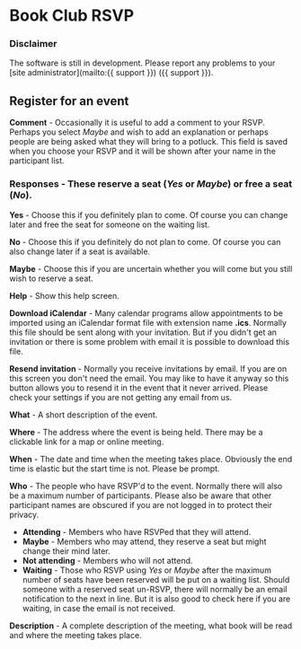 # Book Club RSVP

### Disclaimer
The software is still in development. Please report any problems to your [site administrator](mailto:{{ support }}) ({{ support }}).

## Register for an event

**Comment** - Occasionally it is useful to add a comment to your RSVP. Perhaps you select *Maybe* and wish to add an explanation or perhaps people are being asked what they will bring to a potluck. This field is saved when you choose your RSVP and it will be shown after your name in the participant list.

### Responses - These reserve a seat (*Yes* or *Maybe*) or free a seat (*No*).

**Yes** - Choose this if you definitely plan to come. Of course you can change later and free the seat for someone on the waiting list.

**No** - Choose this if you definitely do not plan to come. Of course you can also change later if a seat is available.

**Maybe** - Choose this if you are uncertain whether you will come but you still wish to reserve a seat.

**Help** - Show this help screen.

**Download iCalendar** - Many calendar programs allow appointments to be imported using an iCalendar format file with extension name **.ics**. Normally this file should be sent along with your invitation. But if you didn't get an invitation or there is some problem with email it is possible to download this file.

**Resend invitation** - Normally you receive invitations by email. If you are on this screen you don't need the email. You may like to have it anyway so this button allows you to resend it in the event that it never arrived. Please check your settings if you are not getting any email from us.

**What** - A short description of the event.

**Where** - The address where the event is being held. There may be a clickable link for a map or online meeting.

**When** - The date and time when the meeting takes place. Obviously the end time is elastic but the start time is not. Please be prompt.

**Who** - The people who have RSVP'd to the event. Normally there will also be a maximum number of participants. Please also be aware that other participant names are obscured if you are not logged in to protect their privacy.
- **Attending** - Members who have RSVPed that they will attend.
- **Maybe** - Members who may attend, they reserve a seat but might change their mind later.
- **Not attending** - Members who will not attend.
- **Waiting** - Those who RSVP using *Yes* or *Maybe* after the maximum number of seats have been reserved will be put on a waiting list. Should someone with a reserved seat un-RSVP, there will normally be an email notification to the next in line. But it is also good to check here if you are waiting, in case the email is not received.

**Description** - A complete description of the meeting, what book will be read and where the meeting takes place.
